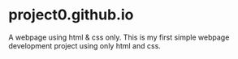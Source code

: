 # project0.github.io
A webpage using html &amp; css only.
This is my first simple webpage development project using only html and css.
